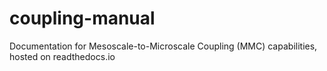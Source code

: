 # coupling-manual

Documentation for Mesoscale-to-Microscale Coupling (MMC) capabilities,
hosted on readthedocs.io 

